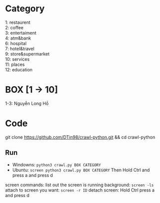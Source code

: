 # Category

1: restaurent<br/>
2: coffee<br/>
3: entertaiment <br/>
4: atm&bank <br/>
6: hospital <br/>
7: hotel&travel <br/>
9: store&supermarket <br/>
10: services <br/>
11: places <br/>
12: education <br/>

# BOX [1 -> 10]

1-3: Nguyễn Long Hồ

# Code

git clone https://github.com/DTin98/crawl-python.git && cd crawl-python

## Run
- Windowns:
`python3 crawl.py BOX CATEGORY`
- Ubuntu:
`screen python3 crawl.py BOX CATEGORY`
Then Hold Ctrl and press a and press d

screen commands:
list out the screen is running background:
`screen -ls`
attach to screen you want:
`screen -r ID`
detach screen:
Hold Ctrl press a and press d
